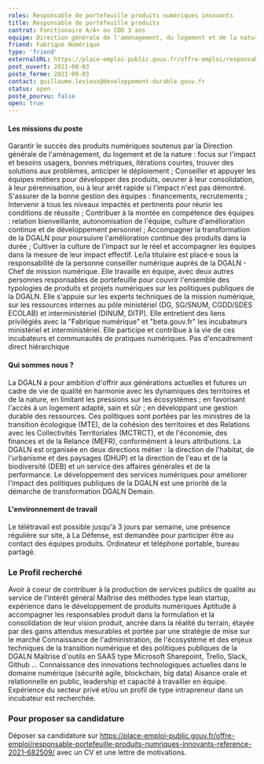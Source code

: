 ```yaml
---
roles: Responsable de portefeuille produits numériques innovants 
title: Responsable de portefeuille produits
contrat: Fonctionaire A/A+ ou CDD 3 ans
equipe: Direction générale de l'aménagement, du logement et de la nature
friend: Fabrique Numérique
type: 'friend'
externalURL: https://place-emploi-public.gouv.fr/offre-emploi/responsable-portefeuille-produits-numriques-innovants-reference-2021-682509/
post_ouvert: 2021-08-03
poste_ferme: 2021-09-03
contact: guillaume.levieux@developpement-durable.gouv.fr
status: open
poste_pourvu: false
open: true
---
```



#### Les missions du poste
Garantir le succès des produits numériques soutenus par la Direction générale de l'aménagement, du logement et de la nature : focus sur l'impact et besoins usagers, bonnes métriques, itérations courtes, trouver des solutions aux problèmes, anticiper le déploiement ;
Conseiller et appuyer les équipes métiers pour développer des produits, oeuvrer à leur consolidation, à leur pérennisation, ou à leur arrêt rapide si l'impact n'est pas démontré.
S'assurer de la bonne gestion des équipes : financements, recrutements ;
Intervenir à tous les niveaux impactés et pertinents pour réunir les conditions de réussite ;
Contribuer à la montée en compétence des équipes : relation bienveillante, autonomisation de l'équipe, culture d'amélioration continue et de développement personnel ;
Accompagner la transformation de la DGALN pour poursuivre l'amélioration continue des produits dans la durée ;
Cultiver la culture de l'impact sur le réel et accompagner les équipes dans la mesure de leur impact effectif.
Le/la titulaire est placé·e sous la responsabilité de la personne conseiller numérique auprès de la DGALN - Chef de mission numérique. Elle travaille en équipe, avec deux autres personnes responsables de portefeuille pour couvrir l'ensemble des typologies de produits et projets numériques sur les politiques publiques de la DGALN. Elle s'appuie sur les experts techniques de la mission numérique, sur les ressources internes au pôle ministériel (DG, SG/SNUM, CGDD/SDES ECOLAB) et interministériel (DINUM, DITP). Elle entretient des liens privilégiés avec la "Fabrique numérique" et "beta.gouv.fr" les incubateurs ministériel et interministériel. Elle participe et contribue à la vie de ces incubateurs et communautés de pratiques numériques.
Pas d'encadrement direct hiérarchique

#### Qui sommes nous ?
La DGALN a pour ambition d'offrir aux générations actuelles et futures un cadre de vie de qualité en harmonie avec les dynamiques des territoires et de la nature, en limitant les pressions sur les écosystèmes ; en favorisant l'accès à un logement adapté, sain et sûr ; en développant une gestion durable des ressources.
Ces politiques sont portées par les ministres de la transition écologique (MTE), de la cohésion des territoires et des Relations avec les Collectivités Territoriales (MCTRCT), et de l'économie, des finances et de la Relance (MEFR), conformément à leurs attributions.
La DGALN est organisée en deux directions métier : la direction de l'habitat, de l'urbanisme et des paysages (DHUP) et la direction de l'eau et de la biodiversité (DEB) et un service des affaires générales et de la performance.
Le développement des services numériques pour améliorer l'impact des politiques publiques de la DGALN est une priorité de la démarche de transformation DGALN Demain.

#### L'environnement de travail
Le télétravail est possible jusqu'à 3 jours par semaine, une présence régulière sur site, à La Défense, est demandée pour participer être au contact des équipes produits.
Ordinateur et téléphone portable, bureau partagé.

### Le Profil recherché
Avoir à coeur de contribuer à la production de services publics de qualité au service de l'intérêt général
Maîtrise des méthodes type lean startup, expérience dans le développement de produits numériques
Aptitude à accompagner les responsables produit dans la formulation et la consolidation de leur vision produit, ancrée dans la réalité du terrain, étayée par des gains attendus mesurables et portée par une stratégie de mise sur le marché
Connaissance de l'administration, de l'écosystème et des enjeux techniques de la transition numérique et des politiques publiques de la DGALN
Maîtrise d'outils en SAAS type Microsoft Sharepoint, Trello, Slack, Github ...
Connaissance des innovations technologiques actuelles dans le domaine numérique (sécurité agile, blockchain, big data)
Aisance orale et relationnelle en public, leadership et capacité à travailler en équipe.
Expérience du secteur privé et/ou un profil de type intrapreneur dans un incubateur est recherchée.

### Pour proposer sa candidature
Déposer sa candidature sur https://place-emploi-public.gouv.fr/offre-emploi/responsable-portefeuille-produits-numriques-innovants-reference-2021-682509/
avec un CV et une lettre de motivations. 
